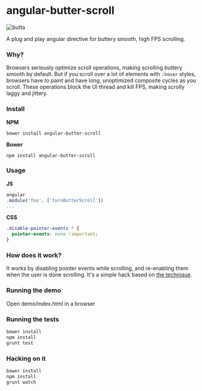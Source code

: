 angular-butter-scroll
=====================

![butta](http://www.duden.de/_media_/full/B/Butter-201100280016.jpg)

A plug and play angular directive for buttery smooth, high FPS scrolling.

### Why?

Browsers seriously optimize scroll operations, making scrolling buttery smooth by default. But if you scroll over a lot of elements with `:hover` styles, browsers have to paint and have long, unoptimized composite cycles as you scroll. These operations block the UI thread and kill FPS, making scrolly laggy and jittery.

### Install

**NPM**

`bower install angular-butter-scroll`

**Bower**

`npm install angular-butter-scroll`

### Usage

**JS**

```js
angular
.module('foo', ['turnButterScroll'])
...
```

**CSS**

```css
.disable-pointer-events * {
  pointer-events: none !important;
}
```

### How does it work?

It works by disabling pointer events while scrolling, and re-enabling them when the user is done scrolling. It's a simple hack based on [the technique](http://www.thecssninja.com/javascript/pointer-events-60fps).

### Running the demo

Open demo/index.html in a browser

### Running the tests

```bash
bower install
npm install
grunt test
```

### Hacking on it

```bash
bower install
npm install
grunt watch
```